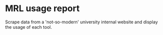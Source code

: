 # MRL usage report

Scrape data from a 'not-so-modern' university internal website and display the usage of each tool.



